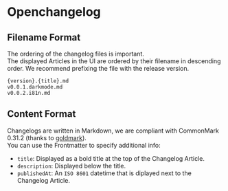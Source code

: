 # Openchangelog

## Filename Format
The ordering of the changelog files is important.  
The displayed Articles in the UI are ordered by their filename in descending order. We recommend prefixing the file with the release version.
```
{version}.{title}.md
v0.0.1.darkmode.md
v0.0.2.i81n.md
```

## Content Format
Changelogs are written in Markdown, we are compliant with CommonMark 0.31.2 (thanks to [goldmark](https://github.com/yuin/goldmark)).  
You can use the Frontmatter to specify additional info:
- `title`: Displayed as a bold title at the top of the Changelog Article.
- `description`: Displayed below the title.
- `publishedAt`: An `ISO 8601` datetime that is diplayed next to the Changelog Article.